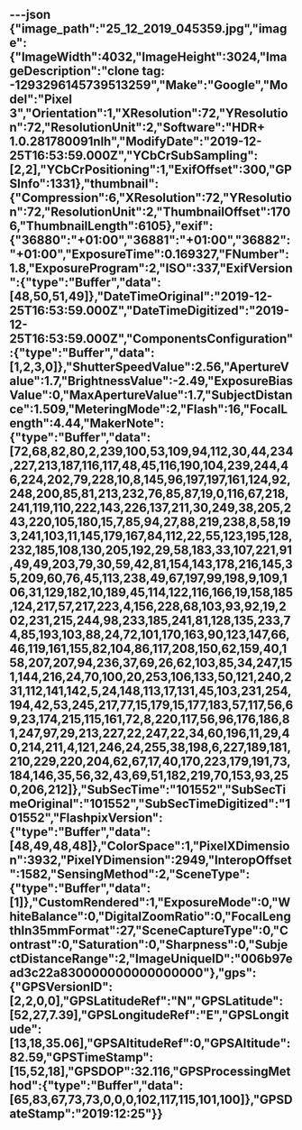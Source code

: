 ---json
{"image_path":"25_12_2019_045359.jpg","image":{"ImageWidth":4032,"ImageHeight":3024,"ImageDescription":"clone tag: -1293296145739513259","Make":"Google","Model":"Pixel 3","Orientation":1,"XResolution":72,"YResolution":72,"ResolutionUnit":2,"Software":"HDR+ 1.0.281780091nlh","ModifyDate":"2019-12-25T16:53:59.000Z","YCbCrSubSampling":[2,2],"YCbCrPositioning":1,"ExifOffset":300,"GPSInfo":1331},"thumbnail":{"Compression":6,"XResolution":72,"YResolution":72,"ResolutionUnit":2,"ThumbnailOffset":1706,"ThumbnailLength":6105},"exif":{"36880":"+01:00","36881":"+01:00","36882":"+01:00","ExposureTime":0.169327,"FNumber":1.8,"ExposureProgram":2,"ISO":337,"ExifVersion":{"type":"Buffer","data":[48,50,51,49]},"DateTimeOriginal":"2019-12-25T16:53:59.000Z","DateTimeDigitized":"2019-12-25T16:53:59.000Z","ComponentsConfiguration":{"type":"Buffer","data":[1,2,3,0]},"ShutterSpeedValue":2.56,"ApertureValue":1.7,"BrightnessValue":-2.49,"ExposureBiasValue":0,"MaxApertureValue":1.7,"SubjectDistance":1.509,"MeteringMode":2,"Flash":16,"FocalLength":4.44,"MakerNote":{"type":"Buffer","data":[72,68,82,80,2,239,100,53,109,94,112,30,44,234,227,213,187,116,117,48,45,116,190,104,239,244,46,224,202,79,228,10,8,145,96,197,197,161,124,92,248,200,85,81,213,232,76,85,87,19,0,116,67,218,241,119,110,222,143,226,137,211,30,249,38,205,243,220,105,180,15,7,85,94,27,88,219,238,8,58,193,241,103,11,145,179,167,84,112,22,55,123,195,128,232,185,108,130,205,192,29,58,183,33,107,221,91,49,49,203,79,30,59,42,81,154,143,178,216,145,35,209,60,76,45,113,238,49,67,197,99,198,9,109,106,31,129,182,10,189,45,114,122,116,166,19,158,185,124,217,57,217,223,4,156,228,68,103,93,92,19,202,231,215,244,98,233,185,241,81,128,135,233,74,85,193,103,88,24,72,101,170,163,90,123,147,66,46,119,161,155,82,104,86,117,208,150,62,159,40,158,207,207,94,236,37,69,26,62,103,85,34,247,151,144,216,24,70,100,20,253,106,133,50,121,240,231,112,141,142,5,24,148,113,17,131,45,103,231,254,194,42,53,245,217,77,15,179,15,177,183,57,117,56,69,23,174,215,115,161,72,8,220,117,56,96,176,186,81,247,97,29,213,227,22,247,22,34,60,196,11,29,40,214,211,4,121,246,24,255,38,198,6,227,189,181,210,229,220,204,62,67,17,40,170,223,179,191,73,184,146,35,56,32,43,69,51,182,219,70,153,93,250,206,212]},"SubSecTime":"101552","SubSecTimeOriginal":"101552","SubSecTimeDigitized":"101552","FlashpixVersion":{"type":"Buffer","data":[48,49,48,48]},"ColorSpace":1,"PixelXDimension":3932,"PixelYDimension":2949,"InteropOffset":1582,"SensingMethod":2,"SceneType":{"type":"Buffer","data":[1]},"CustomRendered":1,"ExposureMode":0,"WhiteBalance":0,"DigitalZoomRatio":0,"FocalLengthIn35mmFormat":27,"SceneCaptureType":0,"Contrast":0,"Saturation":0,"Sharpness":0,"SubjectDistanceRange":2,"ImageUniqueID":"006b97ead3c22a830000000000000000"},"gps":{"GPSVersionID":[2,2,0,0],"GPSLatitudeRef":"N","GPSLatitude":[52,27,7.39],"GPSLongitudeRef":"E","GPSLongitude":[13,18,35.06],"GPSAltitudeRef":0,"GPSAltitude":82.59,"GPSTimeStamp":[15,52,18],"GPSDOP":32.116,"GPSProcessingMethod":{"type":"Buffer","data":[65,83,67,73,73,0,0,0,102,117,115,101,100]},"GPSDateStamp":"2019:12:25"}}
---